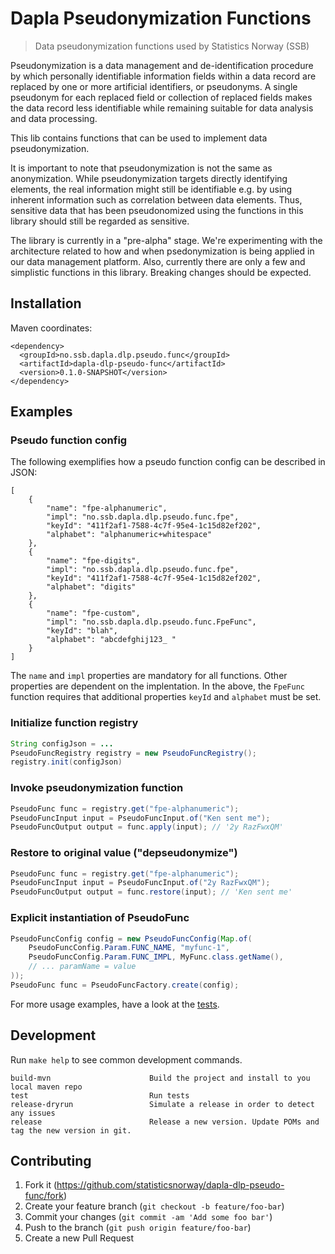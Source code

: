 # Dapla Pseudonymization Functions

> Data pseudonymization functions used by Statistics Norway (SSB)

Pseudonymization is a data management and de-identification procedure by which personally identifiable information fields within a data record are replaced by one or more artificial identifiers, or pseudonyms. A single pseudonym for each replaced field or collection of replaced fields makes the data record less identifiable while remaining suitable for data analysis and data processing.

This lib contains functions that can be used to implement data pseudonymization.

It is important to note that pseudonymization is not the same as anonymization. While pseudonymization targets directly identifying elements, the real information might still be identifiable e.g. by using inherent information such as correlation between data elements. Thus, sensitive data that has been pseudonomized using the functions in this library should still be regarded as sensitive.

The library is currently in a "pre-alpha" stage. We're experimenting with the architecture related to how and when psedonymization is being applied in our data management platform. Also, currently there are only a few and simplistic functions in this library. Breaking changes should be expected.

## Installation

Maven coordinates:
```
<dependency>
  <groupId>no.ssb.dapla.dlp.pseudo.func</groupId>
  <artifactId>dapla-dlp-pseudo-func</artifactId>
  <version>0.1.0-SNAPSHOT</version>
</dependency>
```

## Examples

### Pseudo function config

The following exemplifies how a pseudo function config can be described in JSON:
```
[
	{
		"name": "fpe-alphanumeric",
		"impl": "no.ssb.dapla.dlp.pseudo.func.fpe",
		"keyId": "411f2af1-7588-4c7f-95e4-1c15d82ef202",
		"alphabet": "alphanumeric+whitespace"
	},
	{
		"name": "fpe-digits",
		"impl": "no.ssb.dapla.dlp.pseudo.func.fpe",
		"keyId": "411f2af1-7588-4c7f-95e4-1c15d82ef202",
		"alphabet": "digits"
	},
	{	
		"name": "fpe-custom",
		"impl": "no.ssb.dapla.dlp.pseudo.func.FpeFunc",
		"keyId": "blah",
		"alphabet": "abcdefghij123_ "
	}
] 
```

The `name` and `impl` properties are mandatory for all functions.
Other properties are dependent on the implentation. In the above,
the `FpeFunc` function requires that additional properties `keyId` and `alphabet`
must be set. 

### Initialize function registry
```java
String configJson = ...
PseudoFuncRegistry registry = new PseudoFuncRegistry();
registry.init(configJson)
```

### Invoke pseudonymization function
```java
PseudoFunc func = registry.get("fpe-alphanumeric");
PseudoFuncInput input = PseudoFuncInput.of("Ken sent me");
PseudoFuncOutput output = func.apply(input); // '2y RazFwxQM'
```

### Restore to original value ("depseudonymize")
```java
PseudoFunc func = registry.get("fpe-alphanumeric");
PseudoFuncInput input = PseudoFuncInput.of("2y RazFwxQM");
PseudoFuncOutput output = func.restore(input); // 'Ken sent me'
```

### Explicit instantiation of PseudoFunc
```java
PseudoFuncConfig config = new PseudoFuncConfig(Map.of(
    PseudoFuncConfig.Param.FUNC_NAME, "myfunc-1",
    PseudoFuncConfig.Param.FUNC_IMPL, MyFunc.class.getName(),
    // ... paramName = value
));
PseudoFunc func = PseudoFuncFactory.create(config);
```

For more usage examples, have a look at the [tests](https://github.com/statisticsnorway/dapla-dlp-pseudo-func/tree/master/tests).

## Development

Run `make help` to see common development commands.

```
build-mvn                      Build the project and install to you local maven repo
test                           Run tests
release-dryrun                 Simulate a release in order to detect any issues
release                        Release a new version. Update POMs and tag the new version in git.
```

## Contributing
1. Fork it (https://github.com/statisticsnorway/dapla-dlp-pseudo-func/fork)
2. Create your feature branch (`git checkout -b feature/foo-bar`)
3. Commit your changes (`git commit -am 'Add some foo bar'`)
4. Push to the branch (`git push origin feature/foo-bar`)
5. Create a new Pull Request